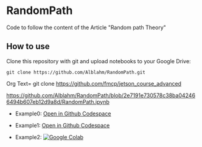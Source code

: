 # RandomPath
Code to follow the content of the Article "Random path Theory"

## How to use

Clone this repository with git and upload notebooks to your Google Drive:

```
git clone https://github.com/Alblahm/RandomPath.git
```

Org Text=
git clone https://github.com/fmcp/jetson_course_advanced


https://github.com/Alblahm/RandomPath/blob/2e7191e730578c38ba042466494b607eb12d9a8d/RandomPath.ipynb

* Example0: [Open in Github Codespace](https://github.com/Alblahm/RandomPath/blob/2e7191e730578c38ba042466494b607eb12d9a8d/RandomPath.ipynb)

* Example1: [Open in Github Codespace](https://alblahm-verbose-lamp-vpp6q9qg9q73wgxg.github.dev/)

* Example2: [![Google Colab](https://colab.research.google.com/assets/colab-badge.svg)](https://colab.research.google.com/drive/1O60VH-dH2JrTpcKJh9LCqdxsq2RVlgcv)
